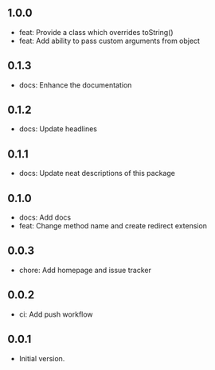 ## 1.0.0

- feat: Provide a class which overrides toString()
- feat: Add ability to pass custom arguments from object

## 0.1.3

- docs: Enhance the documentation

## 0.1.2

- docs: Update headlines

## 0.1.1

- docs: Update neat descriptions of this package

## 0.1.0

- docs: Add docs
- feat: Change method name and create redirect extension

## 0.0.3

- chore: Add homepage and issue tracker

## 0.0.2

- ci: Add push workflow

## 0.0.1

- Initial version.
